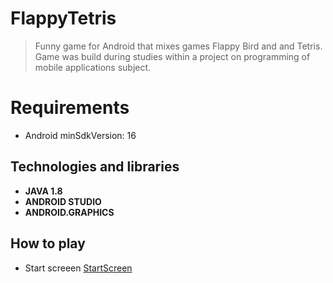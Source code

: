# FlappyTetris
> Funny game for Android that mixes games Flappy Bird and and Tetris. Game was build during studies within a project on programming of mobile applications subject.

# Requirements
* Android minSdkVersion: 16

## Technologies and libraries
* **JAVA 1.8**
* **ANDROID STUDIO**
* **ANDROID.GRAPHICS**

## How to play
* Start screeen
[StartScreen](./flappytetris1.png)



